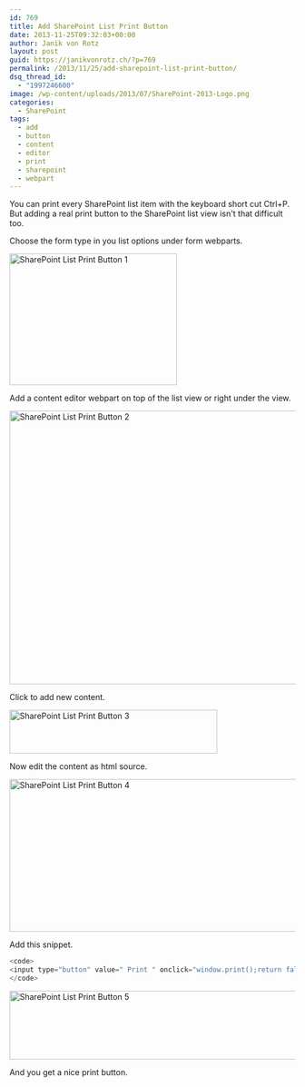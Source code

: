 ```yaml
---
id: 769
title: Add SharePoint List Print Button
date: 2013-11-25T09:32:03+00:00
author: Janik von Rotz
layout: post
guid: https://janikvonrotz.ch/?p=769
permalink: /2013/11/25/add-sharepoint-list-print-button/
dsq_thread_id:
  - "1997246600"
image: /wp-content/uploads/2013/07/SharePoint-2013-Logo.png
categories:
  - SharePoint
tags:
  - add
  - button
  - content
  - editor
  - print
  - sharepoint
  - webpart
---
```

You can print every SharePoint list item with the keyboard short cut Ctrl+P. But adding a real print button to the SharePoint list view isn't that difficult too.

Choose the form type in you list options under form webparts.

<a href="https://janikvonrotz.ch/wp-content/uploads/2013/11/SharePoint-List-Print-Button-1.png"><img class="aligncenter size-full wp-image-770" alt="SharePoint List Print Button 1" src="https://janikvonrotz.ch/wp-content/uploads/2013/11/SharePoint-List-Print-Button-1.png" width="295" height="232" /></a>

<!--more-->

Add a content editor webpart on top of the list view or right under the view.

<a href="https://janikvonrotz.ch/wp-content/uploads/2013/11/SharePoint-List-Print-Button-2.png"><img class="aligncenter size-full wp-image-771" alt="SharePoint List Print Button 2" src="https://janikvonrotz.ch/wp-content/uploads/2013/11/SharePoint-List-Print-Button-2.png" width="999" height="482" /></a>

Click to add new content.

<a href="https://janikvonrotz.ch/wp-content/uploads/2013/11/SharePoint-List-Print-Button-3.png"><img class="aligncenter size-full wp-image-772" alt="SharePoint List Print Button 3" src="https://janikvonrotz.ch/wp-content/uploads/2013/11/SharePoint-List-Print-Button-3.png" width="366" height="77" /></a>

Now edit the content as html source.

<a href="https://janikvonrotz.ch/wp-content/uploads/2013/11/SharePoint-List-Print-Button-4.png"><img class="aligncenter size-full wp-image-773" alt="SharePoint List Print Button 4" src="https://janikvonrotz.ch/wp-content/uploads/2013/11/SharePoint-List-Print-Button-4.png" width="862" height="269" /></a>

Add this snippet.

```js
<code>
<input type="button" value=" Print " onclick="window.print();return false;" />
</code>
```

<a href="https://janikvonrotz.ch/wp-content/uploads/2013/11/SharePoint-List-Print-Button-5.png"><img class="aligncenter size-full wp-image-774" alt="SharePoint List Print Button 5" src="https://janikvonrotz.ch/wp-content/uploads/2013/11/SharePoint-List-Print-Button-5.png" width="658" height="121" /></a>

And you get a nice print button.